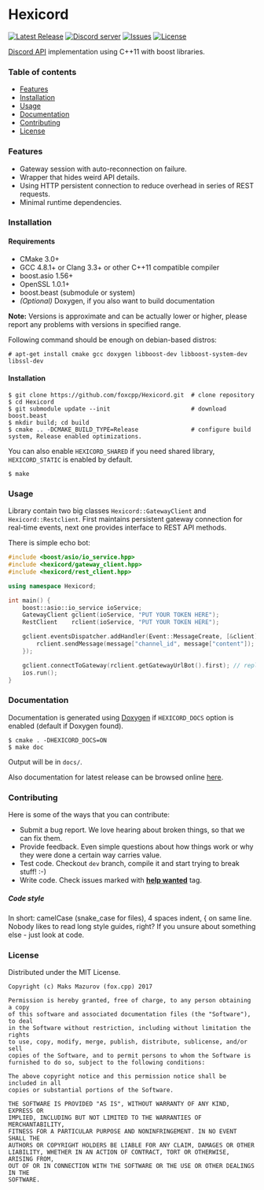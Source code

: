 Hexicord
=========
[![Latest Release](https://img.shields.io/github/release/foxcpp/Hexicord.svg?style=flat-square)](https://github.com/foxcpp/Hexicord/releases/latest) 
[![Discord server](https://img.shields.io/discord/342774887091535873.svg?style=flat-square)](https://discord.gg/4Y6Xaf4) 
[![Issues](https://img.shields.io/github/issues-raw/foxcpp/Hexicord.svg?style=flat-square)](https://github.com/foxcpp/Hexicord/issues) 
[![License](https://img.shields.io/github/license/foxcpp/Hexicord.svg?style=flat-square)](https://github.com/foxcpp/Hexicord/blob/master/LICENSE)

[Discord API](https://discordapp.com/developers/docs/intro) implementation using C++11 with boost libraries.


### Table of contents 
* [Features](#features)
* [Installation](#installation)
* [Usage](#usage)
* [Documentation](#documentation)
* [Contributing](#contributing)
* [License](#license)


### Features
* Gateway session with auto-reconnection on failure.
* Wrapper that hides weird API details.
* Using HTTP persistent connection to reduce overhead in series of REST requests.
* Minimal runtime dependencies.

### Installation

#### Requirements
* CMake 3.0+
* GCC 4.8.1+ or Clang 3.3+ or other C++11 compatible compiler
* boost.asio 1.56+
* OpenSSL 1.0.1+
* boost.beast (submodule or system)
* _(Optional)_ Doxygen, if you also want to build documentation

**Note:** Versions is approximate and can be actually lower or higher, please report any problems with versions in 
specified range.

Following command should be enough on debian-based distros:
```
# apt-get install cmake gcc doxygen libboost-dev libboost-system-dev libssl-dev
```

#### Installation
```
$ git clone https://github.com/foxcpp/Hexicord.git  # clone repository
$ cd Hexicord
$ git submodule update --init                       # download boost.beast
$ mkdir build; cd build
$ cmake .. -DCMAKE_BUILD_TYPE=Release               # configure build system, Release enabled optimizations.
```
You can also enable `HEXICORD_SHARED` if you need shared library, `HEXICORD_STATIC` is enabled by default.
```
$ make
```

### Usage

Library contain two big classes `Hexicord::GatewayClient` and `Hexicord::Restclient`.
First maintains persistent gateway connection for real-time events, next one provides
interface to REST API methods.

There is simple echo bot:
```cpp
#include <boost/asio/io_service.hpp>
#include <hexicord/gateway_client.hpp>
#include <hexicord/rest_client.hpp>

using namespace Hexicord;

int main() {
    boost::asio::io_service ioService;
    GatewayClient gclient(ioService, "PUT YOUR TOKEN HERE");
    RestClient    rclient(ioService, "PUT YOUR TOKEN HERE");

    gclient.eventsDispatcher.addHandler(Event::MessageCreate, [&client](const nlohmann::json& message) {
        rclient.sendMessage(message["channel_id", message["content"]);
    });

    gclient.connectToGateway(rclient.getGatewayUrlBot().first); // replace with client.getGatewayUrl() if not using bot account.
    ios.run(); 
}
```

### Documentation

Documentation is generated using [Doxygen](http://www.stack.nl/~dimitri/doxygen/) if `HEXICORD_DOCS` option is enabled 
(default if Doxygen found).

```
$ cmake . -DHEXICORD_DOCS=ON
$ make doc
```
Output will be in `docs/`.

Also documentation for latest release can be browsed online [here](https://foxcpp.github.io/Hexicord).


### Contributing

Here is some of the ways that you can contribute:
* Submit a bug report. We love hearing about broken things, so that we can fix them.
* Provide feedback. Even simple questions about how things work or why they were done a certain way carries value.
* Test code. Checkout `dev` branch, compile it and start trying to break stuff! :-)
* Write code. Check issues marked with 
[**help wanted**](https://github.com/foxcpp/hexicord/issues?q=is%3Aissue+is%3Aopen+label%3A%22help+wanted%22) tag. 

##### Code style
In short: camelCase (snake_case for files), 4 spaces indent, { on same line.
Nobody likes to read long style guides, right? If you unsure about something else - just look at code.

### License 

Distributed under the MIT License.

```
Copyright (c) Maks Mazurov (fox.cpp) 2017 

Permission is hereby granted, free of charge, to any person obtaining a copy
of this software and associated documentation files (the "Software"), to deal
in the Software without restriction, including without limitation the rights
to use, copy, modify, merge, publish, distribute, sublicense, and/or sell
copies of the Software, and to permit persons to whom the Software is
furnished to do so, subject to the following conditions:

The above copyright notice and this permission notice shall be included in all
copies or substantial portions of the Software.

THE SOFTWARE IS PROVIDED "AS IS", WITHOUT WARRANTY OF ANY KIND, EXPRESS OR
IMPLIED, INCLUDING BUT NOT LIMITED TO THE WARRANTIES OF MERCHANTABILITY,
FITNESS FOR A PARTICULAR PURPOSE AND NONINFRINGEMENT. IN NO EVENT SHALL THE
AUTHORS OR COPYRIGHT HOLDERS BE LIABLE FOR ANY CLAIM, DAMAGES OR OTHER
LIABILITY, WHETHER IN AN ACTION OF CONTRACT, TORT OR OTHERWISE, ARISING FROM,
OUT OF OR IN CONNECTION WITH THE SOFTWARE OR THE USE OR OTHER DEALINGS IN THE
SOFTWARE.
```
